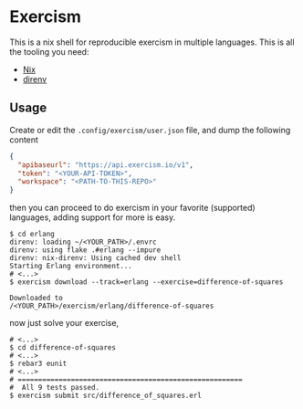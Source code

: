 # Exercism

This is a nix shell for reproducible exercism in multiple languages. This is all the tooling you need:

- [Nix](https://nixos.org/)
- [direnv](https://direnv.net/)

## Usage

Create or edit the `.config/exercism/user.json` file, and dump the following content
```json
{
  "apibaseurl": "https://api.exercism.io/v1",
  "token": "<YOUR-API-TOKEN>",
  "workspace": "<PATH-TO-THIS-REPO>"
}
```

then you can proceed to do exercism in your favorite (supported) languages, adding support for more is easy.

```shell
$ cd erlang
direnv: loading ~/<YOUR_PATH>/.envrc
direnv: using flake .#erlang --impure
direnv: nix-direnv: Using cached dev shell
Starting Erlang environment...
# <...>
$ exercism download --track=erlang --exercise=difference-of-squares

Downloaded to
/<YOUR_PATH>/exercism/erlang/difference-of-squares
```
now just solve your exercise,
```shell
# <...>
$ cd difference-of-squares
# <...>
$ rebar3 eunit
# <...>
# =======================================================
#  All 9 tests passed.
$ exercism submit src/difference_of_squares.erl  
```
